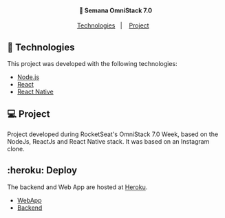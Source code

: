 <h4 align="center">
  🚀 Semana OmniStack 7.0
</h4>

<p align="center">
  <a href="#rocket-technologies">Technologies</a>&nbsp;&nbsp;&nbsp;|&nbsp;&nbsp;&nbsp;
  <a href="#-project">Project</a>&nbsp;&nbsp;&nbsp;
</p>

## :rocket: Technologies

This project was developed with the following technologies:

- [Node.js](https://nodejs.org/en/)
- [React](https://reactjs.org)
- [React Native](https://facebook.github.io/react-native/)

## 💻 Project

Project developed during RocketSeat's OmniStack 7.0 Week, based on the NodeJs, ReactJs and React Native stack. It was based on an Instagram clone.

## :heroku: Deploy 

The backend and Web App are hosted at [Heroku](https://www.heroku.com).
- [WebApp](http://immense-gorge-75956.herokuapp.com/)
- [Backend](http://ancient-forest-34525.herokuapp.com/)

